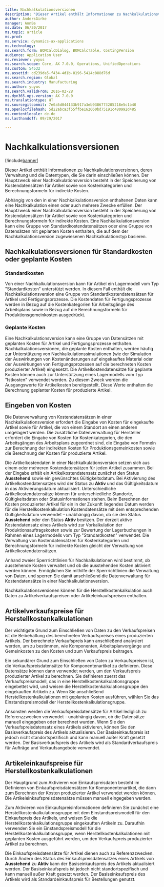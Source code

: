 ```yaml
---
title: Nachkalkulationsversionen
description: "Dieser Artikel enthält Informationen zu Nachkalkulationsversionen, deren Verwaltung und die Datentypen, die Sie darin einschließen können. Der Hauptzweck einer Nachkalkulationsversion besteht in der Speicherung von Kostendatensätzen für Artikel sowie von Kostenkategorien und Berechnungsformeln für indirekte Kosten."
author: AndersGirke
manager: AnnBe
ms.date: 06/20/2017
ms.topic: article
ms.prod: 
ms.service: dynamics-ax-applications
ms.technology: 
ms.search.form: BOMCalcDialog, BOMCalcTable, CostingVersion
audience: Application User
ms.reviewer: yuyus
ms.search.scope: Core, AX 7.0.0, Operations, UnifiedOperations
ms.custom: 54532
ms.assetid: cd239da5-f434-4d1b-8196-5414c888d76d
ms.search.region: Global
ms.search.industry: Manufacturing
ms.author: yuyus
ms.search.validFrom: 2016-02-28
ms.dyn365.ops.version: AX 7.0.0
ms.translationtype: HT
ms.sourcegitcommit: 7e0a5d044133b917a3eb9386773205218e5c1b40
ms.openlocfilehash: 5d22abca3f55ffbe162060bd75191c480992d485
ms.contentlocale: de-de
ms.lasthandoff: 09/29/2017

---
```


# <a name="costing-versions"></a>Nachkalkulationsversionen

[!include[banner](../includes/banner.md)]


Dieser Artikel enthält Informationen zu Nachkalkulationsversionen, deren Verwaltung und die Datentypen, die Sie darin einschließen können. Der Hauptzweck einer Nachkalkulationsversion besteht in der Speicherung von Kostendatensätzen für Artikel sowie von Kostenkategorien und Berechnungsformeln für indirekte Kosten.

Abhängig von den in einer Nachkalkulationsversion enthaltenen Daten kann eine Nachkalkulation einen oder auch mehrere Zwecke erfüllen. Der Hauptzweck einer Nachkalkulationsversion besteht in der Speicherung von Kostendatensätzen für Artikel sowie von Kostenkategorien und Berechnungsformeln für indirekte Kosten. Eine Nachkalkulationsversion kann eine Gruppe von Standardkostendatensätzen oder eine Gruppe von Datensätzen mit geplanten Kosten enthalten, die auf dem der Nachkalkulationsversion zugewiesenen Nachkalkulationstyp basieren.

## <a name="costing-versions-for-standard-or-planned-costs"></a>Nachkalkulationsversionen für Standardkosten oder geplante Kosten
### <a name="standard-costs"></a>Standardkosten

Von einer Nachkalkulationsversion kann für Artikel ein Lagermodell vom Typ "Standardkosten" unterstützt werden. In diesem Fall enthält die Nachkalkulationsversion eine Gruppe von Standardkostendatensätzen für Artikel und Fertigungsprozesse. Die Kostendaten für Fertigungsprozesse werden in Bezug auf die Kostenkategorien für Arbeitsgänge des Arbeitsplans sowie in Bezug auf die Berechnungsformeln für Produktionsgemeinkosten ausgedrückt.

### <a name="planned-costs"></a>Geplante Kosten

Eine Nachkalkulationsversion kann eine Gruppe von Datensätzen mit geplanten Kosten für Artikel und Fertigungsprozesse enthalten. Nachkalkulationsversionen, die geplante Kosten enthalten, werden häufig zur Unterstützung von Nachkalkulationssimulationen (wie der Simulation der Auswirkungen von Kostenänderungen auf eingekauftes Material oder der Auswirkungen von Fertigungsprozessen auf die berechneten Kosten produzierter Artikel) eingesetzt. Die Artikelkostendatensätze für geplante Kosten können auch zur Unterstützung eines Lagermodells vom Typ "Istkosten" verwendet werden. Zu diesem Zweck werden die Ausgangswerte für Artikelkosten bereitgestellt. Diese Werte enthalten die Berechnung geplanter Kosten für produzierte Artikel.

## <a name="entering-costs"></a>Eingeben von Kosten
Die Datenverwaltung von Kostendatensätzen in einer Nachkalkulationsversion erfordert die Eingabe von Kosten für eingekaufte Artikel sowie für Artikel, die von einem Standort an einen anderen umgelagert werden. Die zusätzliche Datenverwaltung für Hersteller erfordert die Eingabe von Kosten für Kostenkategorien, die den Arbeitsgängen des Arbeitsplans zugeordnet sind, die Eingabe von Formeln zur Berechnung der indirekten Kosten für Produktionsgemeinkosten sowie die Berechnung der Kosten für produzierte Artikel. 

Die Artikelkostendaten in einer Nachkalkulationsversion setzen sich aus einem oder mehreren Kostendatensätzen für jeden Artikel zusammen. Bei der Eingabe erhält ein Artikelkostendatensatz zunächst den Status **Ausstehend** sowie ein gewünschtes Gültigkeitsdatum. Bei Aktivierung des Artikelkostendatensatzes wird der Status zu **Aktiv** und das Gültigkeitsdatum in das Aktivierungsdatum aktualisiert. Unterschiedliche Artikelkostendatensätze können für unterschiedliche Standorte, Gültigkeitsdaten oder Statusinformationen stehen. Beim Berechnen der Kosten produzierter Artikel für ein in der Zukunft liegendes Datum werden für die Herstellkostenkalkulation Kostendatensätze mit dem entsprechenden Gültigkeitsdatum verwendet – unabhängig davon, ob sie den Status **Ausstehend** oder den Status **Aktiv** besitzen. Der derzeit aktive Kostendatensatz eines Artikels wird zur Vorkalkulation der Produktionsauftragskosten sowie zur Bewertung der Lagerbuchungen in Rahmen eines Lagermodells vom Typ "Standardkosten" verwendet. Die Verwaltung von Kostendatensätzen für Kostenkategorien und Berechnungsformeln für indirekte Kosten gleicht der Verwaltung von Artikelkostendatensätzen. 

Anhand zweier Sperrrichtlinien für Nachkalkulationen wird bestimmt, ob ausstehende Kosten verwaltet und ob die ausstehenden Kosten aktiviert werden können. Ermöglichen Sie mithilfe der Sperrrichtlinien die Verwaltung von Daten, und sperren Sie damit anschließend die Datenverwaltung für Kostendatensätze in einer Nachkalkulationsversion. 

Nachkalkulationsversionen können für die Herstellkostenkalkulation auch Daten zu Artikelverkaufspreisen oder Artikeleinkaufspreisen enthalten.

## <a name="item-sales-prices-for-bom-calculations"></a>Artikelverkaufspreise für Herstellkostenkalkulationen
Der wichtigste Grund zum Einschließen von Daten zu den Verkaufspreisen ist die Beibehaltung des berechneten Verkaufspreises eines produzierten Artikels. Der berechnete Verkaufspreis kann anschließend analysiert werden, um zu bestimmen, wie Komponenten, Arbeitsplanvorgänge und Gemeinkosten zu den Kosten und zum Verkaufspreis beitragen. 

Ein sekundärer Grund zum Einschließen von Daten zu Verkaufspreisen ist, die Verkaufspreisdatensätze für Komponentenartikel zu definieren. Diese Datensätze können dann verwendet werden, um den Verkaufspreis produzierter Artikel zu berechnen. Sie definieren zuerst das Verkaufspreismodell, das in eine Herstellkostenkalkulationsgruppe eingebettet wird, und weisen die Herstellkostenkalkulationsgruppe den eingekauften Artikeln zu. Wenn Sie anschließend Herstellkostenkalkulationen mit geplanten Kosten ausführen, wählen Sie das Einstandspreismodell der Herstellkostenkalkulationsgruppe. 

Ansonsten werden die Verkaufspreisdatensätze für Artikel lediglich zu Referenzzwecken verwendet – unabhängig davon, ob die Datensätze manuell eingegeben oder berechnet wurden. Wenn Sie den Verkaufspreisdatensatz eines Artikels aktivieren, können Sie den Basisverkaufspreis des Artikels aktualisieren. Der Basiseinkaufspreis ist jedoch nicht standortspezifisch und kann manuell außer Kraft gesetzt werden. Der Basisverkaufspreis des Artikels wird als Standardverkaufspreis für Aufträge und Verkaufsangebote verwendet.

## <a name="item-purchase-prices-for-bom-calculations"></a>Artikeleinkaufspreise für Herstellkostenkalkulationen
Der Hauptgrund zum Aktivieren von Einkaufspreisdaten besteht im Definieren von Einkaufspreisdatensätzen für Komponentenartikel, die dann zum Berechnen der Kosten produzierter Artikel verwendet werden können. Die Artikeleinkaufspreisdatensätze müssen manuell eingegeben werden. 

Zum Aktivieren von Einkaufspreisinformationen definieren Sie zunächst eine Herstellkostenkalkulationsgruppe mit dem Einstandspreismodell für den Einkaufspreis des Artikels, und weisen Sie die Herstellkostenkalkulationsgruppe eingekauften Artikeln zu. Daraufhin verwenden Sie ein Einstandspreismodell für die Herstellkostenkalkulationsgruppe, wenn Herstellkostenkalkulationen mit geplanten Kosten ausgeführt werden, um den Verkaufspreis produzierter Artikel zu berechnen. 

Die Einkaufspreisdatensätze für Artikel dienen auch zu Referenzzwecken. Durch Ändern des Status des Einkaufspreisdatensatzes eines Artikels von **Ausstehend** zu **Aktiv** kann der Basiseinkaufspreis des Artikels aktualisiert werden. Der Basiseinkaufspreis ist jedoch nicht standortspezifisch und kann manuell außer Kraft gesetzt werden. Der Basiseinkaufspreis des Artikels wird als Standardeinkaufspreis für Bestellungen genutzt.




